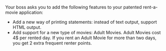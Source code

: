﻿Your boss asks you to add the following features to your patented rent-a-movie application:

* Add a new way of printing statements: instead of text output, support HTML output.
* Add support for a new type of movies: Adult Movies. Adult Movies cost 4$ per rented day. If you rent an Adult Movie for more than two days, you get 2 extra frequent renter points.